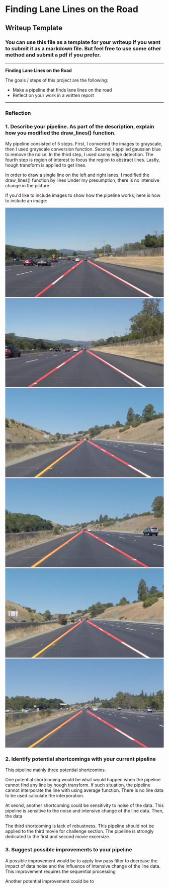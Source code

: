 # **Finding Lane Lines on the Road** 

## Writeup Template

### You can use this file as a template for your writeup if you want to submit it as a markdown file. But feel free to use some other method and submit a pdf if you prefer.

---

**Finding Lane Lines on the Road**

The goals / steps of this project are the following:
* Make a pipeline that finds lane lines on the road
* Reflect on your work in a written report


[//]: # (Image References)

[image1]: ./examples/grayscale.jpg "Grayscale"
[image2]: ./test_images_output/solidWhiteCurve.jpg    "Solid White Curve"
[image3]: ./test_images_output/solidWhiteRight.jpg    "Solid White Right"
[image4]: ./test_images_output/whiteCarLaneSwitch.jpg "White Car Lane Switch"
[image5]: ./test_images_output/solidYellowCurve.jpg   "Solid Yellow Curve"
[image6]: ./test_images_output/solidYellowCurve2.jpg  "Solid Yellow Curve2"
[image7]: ./test_images_output/solidYellowLeft.jpg    "Solid Yellow Left"

---

### Reflection

### 1. Describe your pipeline. As part of the description, explain how you modified the draw_lines() function.

My pipeline consisted of 5 steps. First, I converted the images to grayscale, then I used grayscale conversion function. Second, I applied gaussian blue to remove the noise. In the third step, I used canny edge detection. The fourth step is region of interest to focus the region to abstract lines. Lastly, hough transform is applied to get lines.

In order to draw a single line on the left and right lanes, I modified the draw_lines() function by lines
Under my presumption, there is no intensive change in the picture.

If you'd like to include images to show how the pipeline works, here is how to include an image: 

![result1][image2] ![result2][image3] ![result3][image4]
![result4][image5] ![result5][image6] ![result6][image7]


### 2. Identify potential shortcomings with your current pipeline
This pipeline mainly three potential shortcomins.

One potential shortcoming would be what would happen when the pipeline cannot find any line by hough transform.
If such situation, the pipeline cannot interporate the line with using average function. There is no line data to be used calculate the interporation.

At seond, another shortcoming could be sensitivity to noise of the data. This pipeline is sensitive to the noise and intensive change of the line data. Then, the data

The third shortcoming is lack of robustness. This pipeline should not be applied to the third movie for challenge section. The pipeline is strongly dedicated to the first and second movie excersize.


### 3. Suggest possible improvements to your pipeline

A possible improvement would be to apply low pass filter to decrease the impact of data noise and the influence of intensive change of the line data.
This improvement requires the sequential processing

Another potential improvement could be to 
